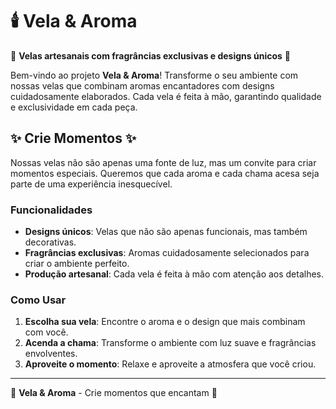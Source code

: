 # 🕯️ Vela & Aroma

🌿 **Velas artesanais com fragrâncias exclusivas e designs únicos** 🌿

Bem-vindo ao projeto **Vela & Aroma**! Transforme o seu ambiente com nossas velas que combinam aromas encantadores com designs cuidadosamente elaborados. Cada vela é feita à mão, garantindo qualidade e exclusividade em cada peça.

## ✨ Crie Momentos ✨

Nossas velas não são apenas uma fonte de luz, mas um convite para criar momentos especiais. Queremos que cada aroma e cada chama acesa seja parte de uma experiência inesquecível. 

### Funcionalidades
- **Designs únicos**: Velas que não são apenas funcionais, mas também decorativas.
- **Fragrâncias exclusivas**: Aromas cuidadosamente selecionados para criar o ambiente perfeito.
- **Produção artesanal**: Cada vela é feita à mão com atenção aos detalhes.

### Como Usar
1. **Escolha sua vela**: Encontre o aroma e o design que mais combinam com você.
2. **Acenda a chama**: Transforme o ambiente com luz suave e fragrâncias envolventes.
3. **Aproveite o momento**: Relaxe e aproveite a atmosfera que você criou.

---

🌿 **Vela & Aroma** - Crie momentos que encantam 🌿
